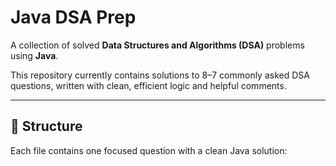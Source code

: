 # Java DSA Prep

A collection of solved **Data Structures and Algorithms (DSA)** problems using **Java**.

This repository currently contains solutions to 8–7 commonly asked DSA questions, written with clean, efficient logic and helpful comments.

---

## 📁 Structure

Each file contains one focused question with a clean Java solution:

